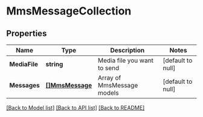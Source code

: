 # MmsMessageCollection

## Properties
Name | Type | Description | Notes
------------ | ------------- | ------------- | -------------
**MediaFile** | **string** | Media file you want to send | [default to null]
**Messages** | [**[]MmsMessage**](MmsMessage.md) | Array of MmsMessage models | [default to null]

[[Back to Model list]](../README.md#documentation-for-models) [[Back to API list]](../README.md#documentation-for-api-endpoints) [[Back to README]](../README.md)


